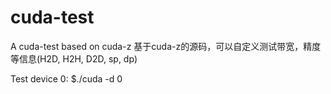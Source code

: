 # cuda-test
A cuda-test based on cuda-z
基于cuda-z的源码，可以自定义测试带宽，精度等信息(H2D, H2H, D2D, sp, dp)

Test device 0:
$./cuda -d 0

